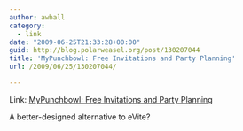 ```yaml
---
author: awball
category:
  - link
date: "2009-06-25T21:33:28+00:00"
guid: http://blog.polarweasel.org/post/130207044
title: 'MyPunchbowl: Free Invitations and Party Planning'
url: /2009/06/25/130207044/

---
```

Link: [MyPunchbowl: Free Invitations and Party Planning](http://www.mypunchbowl.com/)

A better-designed alternative to eVite?
